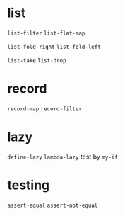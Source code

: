 # list

`list-filter`
`list-flat-map`

`list-fold-right`
`list-fold-left`

`list-take`
`list-drop`

# record

`record-map`
`record-filter`

# lazy

`define-lazy`
`lambda-lazy`
test by `my-if`

# testing

`assert-equal`
`assert-not-equal`
